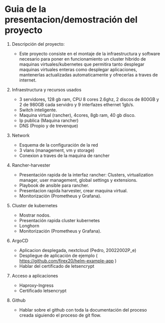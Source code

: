 # Guia de la presentacion/demostración del proyecto

1. Descripción del proyecto:
    
    - Este proyecto consiste en el montaje de la infraestructura y software necesario para poner en funcionamiento un cluster hibrido de maquinas virtuales/kubernetes que permitira tanto desplegar maquinas virtuales enteras como desplegar aplicaciones, mantenerlas actualizadas automaticamente y ofrecerlas a traves de internet.

2. Infraestructura y recursos usados

    - 3 servidores, 128 gb ram, CPU 8 cores 2.6ghz, 2 discos de 800GB y 2 de 980GB cada servidro y 9 interfazes ethernet 1gb/s.
    - Switch inteligente.
    - Maquina virtual (rancher), 4cores, 8gb ram, 40 gb disco.
    - Ip publica (Maquina rancher)
    - DNS (Propio y de trevenque)

3. Network

    - Esquema de la configuración de la red
    - 3 vlans (management, vm y storage)
    - Conexion a traves de la maquina de rancher

4. Rancher-harvester

    - Presentación rapida de la interfaz rancher: Clusters, virtualization manager, user management, global settings y extensions.
    - Playbook de ansible para rancher.
    - Presentacion rapida harvester, crear maquina virtual.
    - Monitorización (Prometheus y Grafana).

5. Cluster de kubernetes

    - Mostrar nodos.
    - Presentación rapida cluster kubernetes
    - Longhorn
    - Monitorización (Prometheus y Grafana).

6. ArgoCD

    - Aplicacion desplegada, nextcloud (Pedro, 20022002P_e)
    - Despliegue de aplicación de ejemplo ( https://github.com/firex20/helm-example-app )
    - Hablar del certificado de letsencrypt

7. Acceso a aplicaciones

    - Haproxy-Ingress
    - Certificado letsencrypt

8. Github

    - Hablar sobre el github con toda la documentación del proceso creada siguiendo el proceso de git flow.